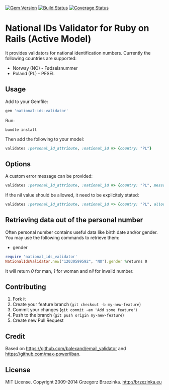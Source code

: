 [![Gem Version](https://badge.fury.io/rb/national-ids-validator@2x.png)](http://badge.fury.io/rb/national-ids-validator)
[![Build Status](https://travis-ci.org/matfiz/national-ids-validator.svg?branch=master)](https://travis-ci.org/matfiz/national-ids-validator)
[![Coverage Status](https://coveralls.io/repos/matfiz/national-ids-validator/badge.png)](https://coveralls.io/r/matfiz/national-ids-validator)

National IDs Validator for Ruby on Rails (Active Model)
======================

It provides validators for national identification numbers. Currently the following countries are supported:
* Norway (NO) - Fødselsnummer
* Poland (PL) - PESEL

## Usage

Add to your Gemfile:

```ruby
gem 'national-ids-validator'
```

Run:

```
bundle install
```

Then add the following to your model:

```ruby
validates :personal_id_attribute, :national_id => {country: "PL"}
```

## Options
A custom error message can be provided:

```ruby
validates :personal_id_attribute, :national_id => {country: "PL", message: "is not valid personal number"}
```

If the nil value should be allowed, it need to be explicitely stated:
```ruby
validates :personal_id_attribute, :national_id => {country: "PL", allow_nil: true}
```

## Retrieving data out of the personal number
Often personal number contains useful data like birth date and/or gender. You may use the following commands to retrieve them:

* gender
```ruby
require 'national_ids_validator'
NationalIdsValidator.new("12030599592", "NO").gender %returns 0
```
It will return *0* for man, *1* for woman and *nil* for invalid number.

## Contributing

1. Fork it
2. Create your feature branch (`git checkout -b my-new-feature`)
3. Commit your changes (`git commit -am 'Add some feature'`)
4. Push to the branch (`git push origin my-new-feature`)
5. Create new Pull Request

## Credit

Based on https://github.com/balexand/email_validator and https://github.com/max-power/iban.

## License

MIT License. Copyright 2009-2014 Grzegorz Brzezinka. http://brzezinka.eu